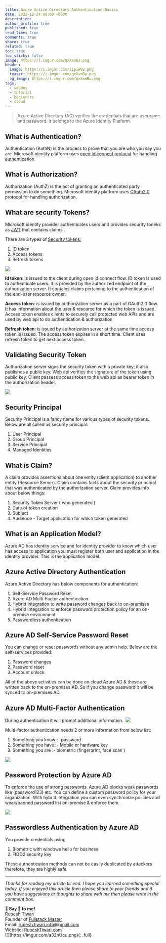 ```yaml
---
title: Azure Active Directory Authentication Basics
date: 2022-12-24 00:00 +0000
description:
author_profile: true
published: true
read_time: true
comments: true
share: true
related: true
toc: true
toc_sticky: false
image: https://i.imgur.com/qxXxmBa.png
header:
  image: https://i.imgur.com/zipiW93.png
  teaser: https://i.imgur.com/qxXxmBa.png
  og_image: https://i.imgur.com/qxXxmBa.png
tags:
  - webdev
  - tutorial
  - beginners
  - cloud
---
```


> Azure Active Directory (AD) verifies the credentials that are username and password. It belongs to the Azure Identity Platform.

## What is Authentication?

Authentication (AuthN) is the process to prove that you are who you say you are. Microsoft identity platform uses [open Id connect protocol](https://openid.net/connect) for handling authentication.

## What is Authorization?

Authorization (AuthZ) is the act of granting an authenticated party permission to do something. Microsoft identity platform uses [OAuth2.0](https://oauth.net/2/) protocol for handling authorization.

## What are security Tokens?

Microsoft identity provider authenticates users and provides security toneks as [JWT](https://jwt.io/) that contains claims .

There are 3 types of [Security tokens:](https://docs.microsoft.com/en-us/azure/active-directory/develop/access-tokens)

1.  ID token
2.  Access tokens
3.  Refresh tokens

![](https://i.imgur.com/2BLbcE1.png)

**Id token**: is issued to the client during open id connect flow. ID token is used to authenticate users. It is provided by the authorized endpoint of the authorization server. It contains claims pertaining to the authentication of the end-user resource owner.

**Access token**: is issued by authorization server as a part of OAuth2.0 flow. It has information about the user & resource for which the token is issued. Access token enables clients to securely call protected web APIs and are used by web api to do authentication & authorization.

**Refresh token**: is issued by authorization server at the same time access token is issued. The access token expires in a short time. Client uses refresh token to get next access token.

## Validating Security Token

Authorization server signs the security token with a private key; it also publishes a public key. Web api verifies the signature of the token using public key. Client passess access token to the web api as bearer token in the authorization header.

![](https://i.imgur.com/PCRgN6Y.png)

## Security Principal 

Security Principal is a fancy name for various types of security tokens. Below are all called as security principal:

1.  User Principal
2.  Group Principal
3.  Service Principal
4.  Managed Identities

## What is Claim?

A claim provides assertions about one entity (client application) to another entity (Resource Server). Claim contains facts about the security principal that was authenticated by the authorization server. Claim provides info about below things:

1.  Security Token Server ( who generated )
2.  Date of token creation
3.  Subject
4.  Audience - Target application for which token generated

## What is an Application Model?

Azure AD has identity service and for identity provider to know which user has access to application you must register both user and application in the identity provider. This is the application model.

## Azure Active Directory Authentication

Azure Active Directory has below components for authentication:

1.  Self-Service Password Reset
2.  Azure AD Multi-Factor authentication
3.  Hybrid Integration to write password changes back to on-premises
4.  Hybrid integration to enforce password protection policy for an on-premise environment
5.  Passwordless authentication

## Azure AD Self-Service Password Reset

You can change or reset passwords without any admin help. Below are the self-services provided:

1.  Password changes
2.  Password reset
3.  Account unlock

All of the above activities can be done on cloud Azure AD & these are written back to the on-premises AD. So if you change password it will be synced to on-premises AD.

## Azure AD Multi-Factor Authentication

During authentication it will prompt additional information. 
![](https://i.imgur.com/L6gNomV.png)

Multi-factor authentication needs 2 or more information from below list:

1.  Something you know :- password
2.  Something you have :- Mobile or hardware key
3.  Something you are :- biometric (fingerprint, face scan )

![](https://i.imgur.com/1W7asfs.png)

## Password Protection by Azure AD

To enforce the use of strong passwords. Azure AD blocks weak passwords like (password123) etc. You can define a custom password policy for your organization. With hybrid integration you can even synchronize policies and weak/banned password list on-premise & enforce them.

![](https://i.imgur.com/oN6DpHN.png)

## Passwordless Authentication by Azure AD

You provide credentials using

1.  Biometric with windows hello for business
2.  FIDO2 security key

These authentication methods can not be easily duplicated by attackers therefore, they are highly safe.

---

_Thanks for reading my article till end. I hope you learned something special today. If you enjoyed this article then please share to your friends and if you have suggestions or thoughts to share with me then please write in the comment box._

<div class="notice--success">
<strong>💖 Say 👋 to me!</strong>
<br>Rupesh Tiwari
<br>Founder of <a href="https://www.fullstackmaster.net">Fullstack Master </a>
<br>Email: <a href="mailto:rupesh.tiwari.info@gmail.com?subject=Hi">rupesh.tiwari.info@gmail.com</a>
<br>Website: <a href="https://www.rupeshtiwari.com">RupeshTiwari.com </a>
</div>
![](https://imgur.com/a32nUcu.png){: .full}

